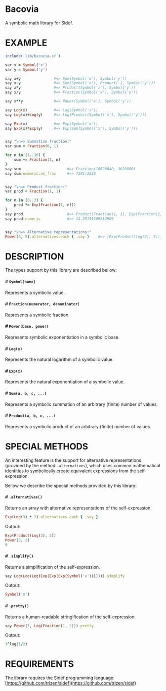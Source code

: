 # Bacovia

A symbolic math library for Sidef.

# EXAMPLE

```ruby
include('lib/bacovia.sf')

var x = Symbol('x')
var y = Symbol('y')

say x+y               #=> Sum(Symbol('x'), Symbol('y'))
say x-y               #=> Sum(Symbol('x'), Product(-1, Symbol('y')))
say x*y               #=> Product(Symbol('x'), Symbol('y'))
say x/y               #=> Fraction(Symbol('x'), Symbol('y'))

say x**y              #=> Power(Symbol('x'), Symbol('y'))

say Log(x)            #=> Log(Symbol('x'))
say Log(x)+Log(y)     #=> Log(Product(Symbol('x'), Symbol('y')))

say Exp(x)            #=> Exp(Symbol('x'))
say Exp(x)*Exp(y)     #=> Exp(Sum(Symbol('x'), Symbol('y')))


say "\n=> Summation fraction:"
var sum = Fraction(0, 1)

for n in (1..10) {
    sum += Fraction(1, n)
}
say sum                     #=> Fraction(10628640, 3628800)
say sum.numeric.as_frac     #=> 7381/2520


say "\n=> Product fraction:"
var prod = Fraction(1, 1)

for n in (0..3) {
    prod *= Exp(Fraction(1, n!))
}
say prod                    #=> Product(Fraction(1, 1), Exp(Fraction(1, 1)), Exp(Fraction(1, 1)), Exp(Fraction(1, 2)), Exp(Fraction(1, 6)))
say prod.numeric            #=> 14.39191609514989


say "\n=> Alternative representations:"
Power(3, 5).alternatives.each { .say }    #=> [Exp(Product(Log(3), 5)), Power(3, 5), 243]
```

# DESCRIPTION

The types support by this library are described bellow:

#### # `Symbol(name)`

Represents a symbolic value.

#### # `Fraction(numerator, denominator)`

Represents a symbolic fraction.

#### # `Power(base, power)`

Represents symbolic exponentiation in a symbolic base.

#### # `Log(x)`

Represents the natural logarithm of a symbolic value.

#### # `Exp(x)`

Represents the natural exponentiation of a symbolic value.

#### # `Sum(a, b, c, ...)`

Represents a symbolic summation of an arbitrary (finite) number of values.

#### # `Product(a, b, c, ...)`

Represents a symbolic product of an arbitrary (finite) number of values.

# SPECIAL METHODS

An interesting feature is the support for alternative representations (provided by the method `.alternatives`),
which uses common mathematical identities to symbolically create equivalent expressions from the self-expression.

Bellow we describe the special methods provided by this library:

#### # `.alternatives()`

Returns an array with alternative representations of the self-expression.
    
```ruby
Exp(Log(3) * 2).alternatives.each { .say }
```

Output:

```ruby
Exp(Product(Log(3), 2))
Power(3, 2)
9
```
    
#### # `.simplify()`

Returns a simplification of the self-expression.

```ruby
say Log(Log(Log(Exp(Exp(Exp(Symbol('x'))))))).simplify
```

Output:

```ruby
Symbol('x')
```

#### # `.pretty()`

Returns a human-readable stringification of the self-expression.

```ruby
say Power(3, Log(Fraction(1, 2))).pretty
```

Output:
```ruby
3^log(1/2)
```

# REQUIREMENTS

The library requires the Sidef programming language: [https://github.com/trizen/sidef](https://github.com/trizen/sidef)
